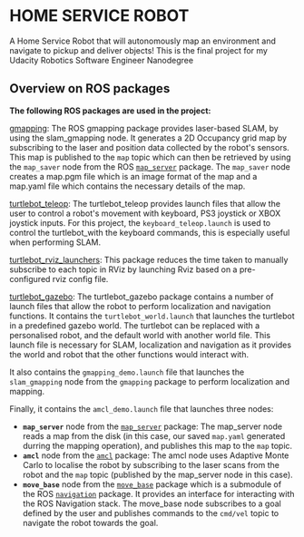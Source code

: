 # HOME SERVICE ROBOT
A Home Service Robot that will autonomously map an environment and navigate to pickup and deliver objects! This is the final project for my Udacity Robotics Software Engineer Nanodegree

## Overview on ROS packages
**The following ROS packages are used in the project:**

[gmapping](http://wiki.ros.org/gmapping): The ROS gmapping package provides laser-based SLAM, by using the slam_gmapping node. It generates a 2D Occupancy grid map by subscribing to the laser and position data collected by the robot's sensors. This map is published to the `map` topic which can then be retrieved by using the `map_saver` node from the ROS  [`map_server`](http://wiki.ros.org/map_server) package. The `map_saver` node creates a map.pgm file which is an image format of the map and a map.yaml file which contains the necessary details of the map.

[turtlebot_teleop](http://wiki.ros.org/turtlebot_teleop): The turtlebot_teleop provides launch files that allow the user to control a robot's movement with keyboard, PS3 joystick or XBOX joystick inputs. For this project, the `keyboard_teleop.launch` is used to control the turtlebot_with the keyboard commands, this is especially useful when performing SLAM. 

[turtlebot_rviz_launchers](http://wiki.ros.org/turtlebot_rviz_launchers?distro=kinetic): This package reduces the time taken to manually subscribe to each topic in RViz by launching Rviz based on a pre-configured rviz config file. 

[turtlebot_gazebo](http://wiki.ros.org/turtlebot_gazebo): The turtlebot_gazebo package contains a number of launch files that allow the robot to perform localization and navigation functions.  It contains the `turtlebot_world.launch` that launches the turtlebot in a predefined gazebo world. The turtlebot can be replaced with a personalised robot, and the default world with another world file. This launch file is necessary for SLAM, localization and navigation as it provides the world and robot that the other functions would interact with.

It also contains the `gmapping_demo.launch` file that launches the `slam_gmapping` node from the `gmapping` package to perform localization and mapping.

Finally, it contains the `amcl_demo.launch` file that launches three nodes: 
- **`map_server`** node from the [`map_server`](http://wiki.ros.org/map_server) package: The map_server node reads a map from the disk (in this case, our saved `map.yaml` generated durring the mapping operation), and publishes this map to the `map` topic.
- **`amcl`** node from the [`amcl`](http://wiki.ros.org/amcl) package: The amcl node uses Adaptive Monte Carlo to localise the robot by subscribing to the laser scans from the robot and the `map` topic (published by the map_server node in this case).
- **`move_base`** node from the [`move_base`](http://wiki.ros.org/move_base?distro=kinetic) package which is a submodule of the ROS [`navigation`](http://wiki.ros.org/navigation?distro=kinetic) package. It provides an interface for interacting with the ROS Navigation stack. The move_base node subscribes to a goal defined by the user and publishes commands to the `cmd/vel` topic to navigate the robot towards the goal.
